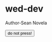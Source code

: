# wed-dev
Author-Sean Novela
<script>
  console.log(hello world);
</script>


<script src=js/script/.js></script>



<button onclick=alert(boom!);>do not press!</button>
